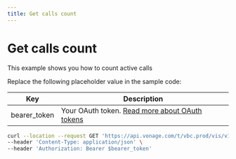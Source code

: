 ```yaml
---
title: Get calls count
---
```


# Get calls count

This example shows you how to count active calls

Replace the following placeholder value in the sample code:

| Key        | Description                                                                                            |
|------------|--------------------------------------------------------------------------------------------------------|
| bearer_token | Your OAuth token. [Read more about OAuth tokens](/concepts/guides/create-an-access-token) |


``` bash
curl --location --request GET 'https://api.vonage.com/t/vbc.prod/vis/v1/self/calls/count' \
--header 'Content-Type: application/json' \
--header 'Authorization: Bearer $bearer_token'
```
